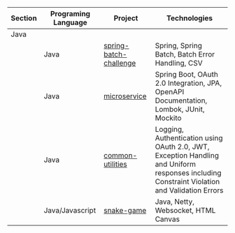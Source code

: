 
Section | Programing Language | Project | Technologies
--- | --- | --- | ---
Java | | | 
| | Java | [spring-batch-challenge](https://github.com/adixsoftware/spring-batch-challenge) | Spring, Spring Batch, Batch Error Handling, CSV
| | Java | [microservice](https://github.com/adixsoftware/microservice) | Spring Boot, OAuth 2.0 Integration, JPA, OpenAPI Documentation, Lombok, JUnit, Mockito
| | Java | [common-utilities](https://github.com/adixsoftware/common-utilities) | Logging, Authentication using OAuth 2.0, JWT, Exception Handling and Uniform responses including Constraint Violation and Validation Errors
| | Java/Javascript | [snake-game](https://github.com/adixsoftware/snake-game) | Java, Netty, Websocket, HTML Canvas
